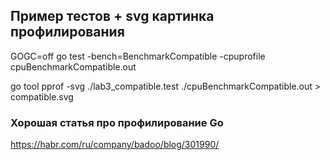 ## Пример тестов + svg картинка профилирования

GOGC=off go test -bench=BenchmarkCompatible -cpuprofile cpuBenchmarkCompatible.out

go tool pprof -svg ./lab3_compatible.test ./cpuBenchmarkCompatible.out > compatible.svg

### Хорошая статья про профилирование Go

https://habr.com/ru/company/badoo/blog/301990/
